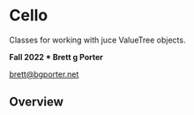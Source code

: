# Cello

Classes for working with juce ValueTree objects. 

**Fall 2022 * Brett g Porter**

brett@bgporter.net

## Overview

